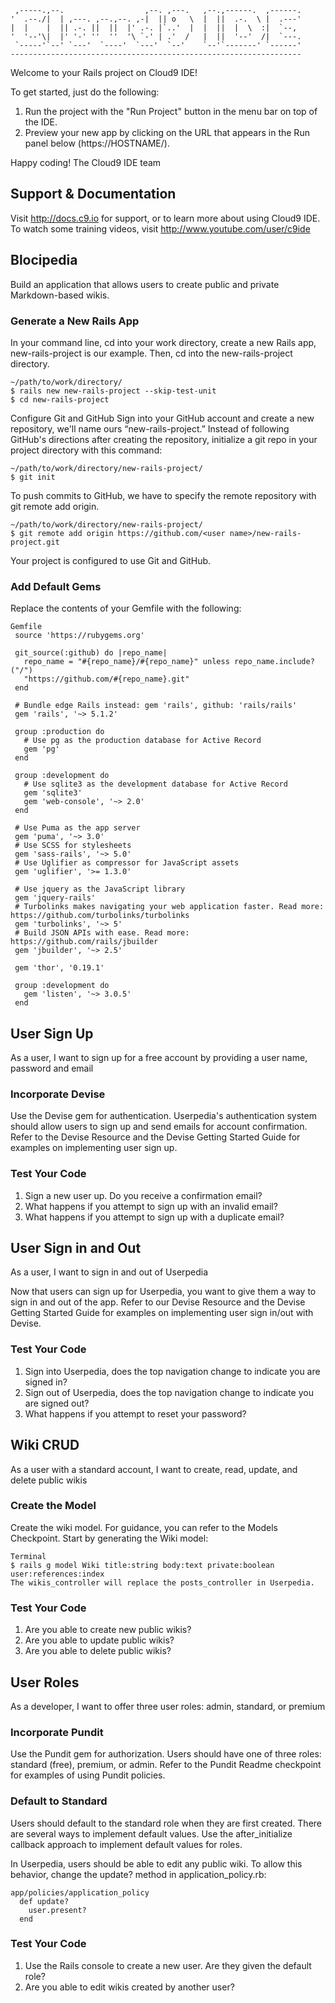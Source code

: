 
     ,-----.,--.                  ,--. ,---.   ,--.,------.  ,------.
    '  .--./|  | ,---. ,--.,--. ,-|  || o   \  |  ||  .-.  \ |  .---'
    |  |    |  || .-. ||  ||  |' .-. |`..'  |  |  ||  |  \  :|  `--, 
    '  '--'\|  |' '-' ''  ''  '\ `-' | .'  /   |  ||  '--'  /|  `---.
     `-----'`--' `---'  `----'  `---'  `--'    `--'`-------' `------'
    ----------------------------------------------------------------- 


Welcome to your Rails project on Cloud9 IDE!

To get started, just do the following:

1. Run the project with the "Run Project" button in the menu bar on top of the IDE.
2. Preview your new app by clicking on the URL that appears in the Run panel below (https://HOSTNAME/).

Happy coding!
The Cloud9 IDE team


## Support & Documentation

Visit http://docs.c9.io for support, or to learn more about using Cloud9 IDE. 
To watch some training videos, visit http://www.youtube.com/user/c9ide
## Blocipedia
Build an application that allows users to create public and private Markdown-based wikis.

### Generate a New Rails App
In your command line, cd into your work directory, create a new Rails app, new-rails-project is our example. Then, cd into the new-rails-project directory.

```
~/path/to/work/directory/
$ rails new new-rails-project --skip-test-unit
$ cd new-rails-project
```
Configure Git and GitHub
Sign into your GitHub account and create a new repository, we'll name ours “new-rails-project.” Instead of following GitHub's directions after creating the repository, initialize a git repo in your project directory with this command:

```
~/path/to/work/directory/new-rails-project/
$ git init
```
To push commits to GitHub, we have to specify the remote repository with git remote add origin.

```
~/path/to/work/directory/new-rails-project/
$ git remote add origin https://github.com/<user name>/new-rails-project.git
```
Your project is configured to use Git and GitHub.

### Add Default Gems
Replace the contents of your Gemfile with the following:
```
Gemfile
 source 'https://rubygems.org'
 
 git_source(:github) do |repo_name|
   repo_name = "#{repo_name}/#{repo_name}" unless repo_name.include?("/")
   "https://github.com/#{repo_name}.git"
 end
 
 # Bundle edge Rails instead: gem 'rails', github: 'rails/rails'
 gem 'rails', '~> 5.1.2'
 
 group :production do
   # Use pg as the production database for Active Record
   gem 'pg'
 end
 
 group :development do
   # Use sqlite3 as the development database for Active Record
   gem 'sqlite3'
   gem 'web-console', '~> 2.0'
 end
 
 # Use Puma as the app server
 gem 'puma', '~> 3.0'
 # Use SCSS for stylesheets
 gem 'sass-rails', '~> 5.0'
 # Use Uglifier as compressor for JavaScript assets
 gem 'uglifier', '>= 1.3.0'
 
 # Use jquery as the JavaScript library
 gem 'jquery-rails'
 # Turbolinks makes navigating your web application faster. Read more: https://github.com/turbolinks/turbolinks
 gem 'turbolinks', '~> 5'
 # Build JSON APIs with ease. Read more: https://github.com/rails/jbuilder
 gem 'jbuilder', '~> 2.5'
 
 gem 'thor', '0.19.1'
 
 group :development do
   gem 'listen', '~> 3.0.5'
 end
 ```
 
 ## User Sign Up
As a user, I want to sign up for a free account by providing a user name, password and email

### Incorporate Devise
Use the Devise gem for authentication. Userpedia's authentication system should allow users to sign up and send emails for account confirmation. Refer to the Devise Resource and the Devise Getting Started Guide for examples on implementing user sign up.

### Test Your Code
1. Sign a new user up. Do you receive a confirmation email?
1. What happens if you attempt to sign up with an invalid email?
1. What happens if you attempt to sign up with a duplicate email?

## User Sign in and Out
As a user, I want to sign in and out of Userpedia

Now that users can sign up for Userpedia, you want to give them a way to sign in and out of the app. Refer to our Devise Resource and the Devise Getting Started Guide for examples on implementing user sign in/out with Devise.

### Test Your Code
1. Sign into Userpedia, does the top navigation change to indicate you are signed in?
1. Sign out of Userpedia, does the top navigation change to indicate you are signed out?
1. What happens if you attempt to reset your password?

## Wiki CRUD
As a user with a standard account, I want to create, read, update, and delete public wikis

### Create the Model
Create the wiki model. For guidance, you can refer to the Models Checkpoint. Start by generating the Wiki model:

```
Terminal
$ rails g model Wiki title:string body:text private:boolean user:references:index
The wikis_controller will replace the posts_controller in Userpedia.
```
### Test Your Code
1. Are you able to create new public wikis?
1. Are you able to update public wikis?
1. Are you able to delete public wikis?

## User Roles
As a developer, I want to offer three user roles: admin, standard, or premium

### Incorporate Pundit
Use the Pundit gem for authorization. Users should have one of three roles: standard (free), premium, or admin. Refer to the Pundit Readme checkpoint for examples of using Pundit policies.

### Default to Standard
Users should default to the standard role when they are first created. There are several ways to implement default values. Use the after_initialize callback approach to implement default values for roles.

In Userpedia, users should be able to edit any public wiki. To allow this behavior, change the update? method in application_policy.rb:
```
app/policies/application_policy
  def update?
    user.present?
  end
  ```
### Test Your Code
1. Use the Rails console to create a new user. Are they given the default role?
1. Are you able to edit wikis created by another user?

